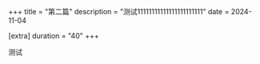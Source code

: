 +++
title = "第二篇"
description = "测试11111111111111111111111"
date = 2024-11-04

[extra]
duration = "40"
+++

测试
